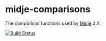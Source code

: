 # midje-comparisons

The comparison functions used by [Midje](https://github.com/marick/Midje/) 2.X.

[![Build Status](https://travis-ci.org/marick/midje-comparisons.png?branch=master)](https://travis-ci.org/marick/midje-comparisons)
